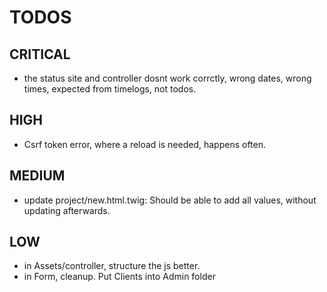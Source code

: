 # TODOS
## CRITICAL
- the status site and controller dosnt work corrctly, wrong dates, wrong times, expected from timelogs, not todos.
## HIGH
- Csrf token error, where a reload is needed, happens often.
## MEDIUM 
- update project/new.html.twig: Should be able to add all values, without updating afterwards.
## LOW
- in Assets/controller, structure the js better.
- in Form, cleanup. Put Clients into Admin folder


